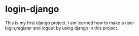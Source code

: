 # login-django
This is my first  django project.
I am learned how to make a user login,register and logout by using django in this project.
